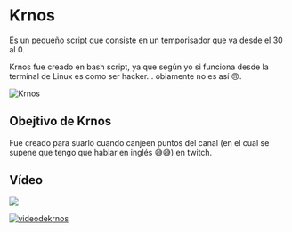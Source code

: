 # Krnos


Es un pequeño script que consiste en un temporisador que va desde el 30 al 0.

Krnos fue creado en bash script, ya que según yo si funciona desde la terminal de Linux es como ser hacker... obiamente no es así 🙃.

![Krnos](https://i.imgur.com/RKXWTcR.png)


## Obejtivo de Krnos

Fue creado para suarlo cuando canjeen puntos del canal (en el cual se supene que tengo que hablar en inglés 😅😅) en twitch.

## Vídeo

![](https://youtu.be/JxbOf5RjmRk)

[![videodekrnos]({https://i.imgur.com/sya7KJa.png})]({https://youtu.be/JxbOf5RjmRk} "krnos")
